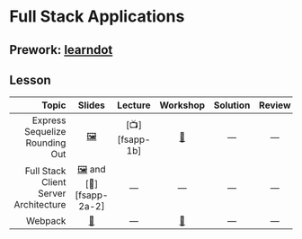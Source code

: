 # Full Stack Applications

## Prework: [learndot](https://learn.fullstackacademy.com/workshop/5a709932e6d9ed0004288d2e/content/5a709932e6d9ed0004288d32/text)

## Lesson

Topic | Slides | Lecture | Workshop | Solution | Review
-----:|:------:|:-------:|:--------:|:--------:|:-----:
Express Sequelize Rounding Out | [🖼️][fsapp-1a] | [📺][fsapp-1b] | [🤝][fsapp-1c] | — | —
Full Stack Client Server Architecture| [🖼️][fsapp-2a-1] and [📖][fsapp-2a-2] | — | — | — | —
Webpack | [📖][fsapp-3a] | — | [🤝][fsapp-3c] | — | —

[fsapp-1a]: 1-express-sequelize-rounding-out/Express%20Sequelize%20Rounding%20Out.pdf
[fsaapp-qb]: https://youtu.be/dlRXHwLGXMg
[fsapp-1c]: https://learn.fullstackacademy.com/workshop/5a709932e6d9ed0004288d2e/landing
[fsapp-2a-1]: 2-full-stack-client-server-architecture/Full%20Stack%20Client-Server%20Architecture.pdf
[fsapp-2a-1]: 2-full-stack-client-server-architecture/lecture-notes.md
[fsapp-3a]: 3-webpack/lecture-notes.md
[fsapp-3c]: https://learn.fullstackacademy.com/workshop/5a709ec934f42b0004ded97f/landing
